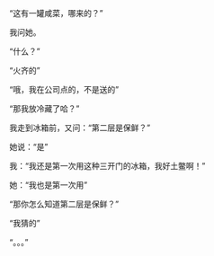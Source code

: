 “这有一罐咸菜，哪来的？”

我问她。

“什么？”

“火齐的”

“哦，我在公司点的，不是送的”

“那我放冷藏了哈？”

我走到冰箱前，又问：“第二层是保鲜？”

她说：“是”

我：“我还是第一次用这种三开门的冰箱，我好土鳖啊！”

她：“我也是第一次用”

“那你怎么知道第二层是保鲜？”

“我猜的”

“。。。”